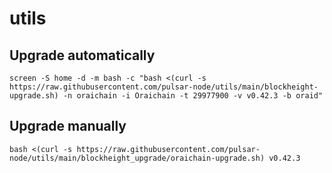 # utils

## Upgrade automatically
```
screen -S home -d -m bash -c "bash <(curl -s https://raw.githubusercontent.com/pulsar-node/utils/main/blockheight-upgrade.sh) -n oraichain -i Oraichain -t 29977900 -v v0.42.3 -b oraid"
```

## Upgrade manually
```
bash <(curl -s https://raw.githubusercontent.com/pulsar-node/utils/main/blockheight_upgrade/oraichain-upgrade.sh) v0.42.3 
```
